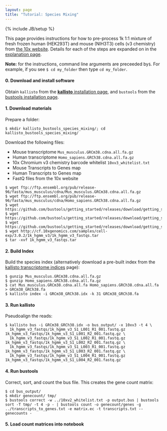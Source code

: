 ```yaml
---
layout: page
title: "Tutorial: Species Mixing"
---
```


{% include JB/setup %}

This page provides instructions for how to pre-process 1k 1:1 mixture of fresh frozen human (HEK293T) and mouse (NIH3T3) cells (v3 chemistry) from [the 10x website](https://support.10xgenomics.com/single-cell-gene-expression/datasets/3.0.2/1k_hgmm_v3). Details for each of the steps are expanded on in the [explanation page](getting_started_explained.md).

__Note:__ for the instructions, command line arguments are preceeded by`$`. For example, if you see `$ cd my_folder` then type `cd my_folder`. 

#### 0. Download and install software
Obtain ```kallisto``` from the [__kallisto__ installation page](https://pachterlab.github.io/kallisto/download), and ```bustools``` from the [bustools installation page](https://github.com/BUStools/bustools).

#### 1. Download materials
Prepare a folder:
```
$ mkdir kallisto_bustools_species_mixing/; cd kallisto_bustools_species_mixing/
```
Download the following files:

- Mouse transcriptome `Mus_musculus.GRCm38.cdna.all.fa.gz`
- Human transcriptome `Homo_sapiens.GRCh38.cdna.all.fa.gz`
- 10x Chromium v3 chemistry barcode whitelist `10xv3_whitelist.txt`
- Mouse Transcripts to Genes map
- Human Transcripts to Genes map
- FastQ files from the 10x website

```
$ wget ftp://ftp.ensembl.org/pub/release-96/fasta/mus_musculus/cdna/Mus_musculus.GRCm38.cdna.all.fa.gz
$ wget ftp://ftp.ensembl.org/pub/release-96/fasta/mus_musculus/cdna/Homo_sapiens.GRCh38.cdna.all.fa.gz
$ wget https://github.com/bustools/getting_started/releases/download/getting_started/10xv3_whitelist.txt
$ wget https://github.com/bustools/getting_started/releases/download/getting_started/GRCm38_transcripts_to_genes.txt
$ wget https://github.com/bustools/getting_started/releases/download/getting_started/GRCh38_transcripts_to_genes.txt
$ wget http://cf.10xgenomics.com/samples/cell-exp/3.0.2/1k_hgmm_v3/1k_hgmm_v3_fastqs.tar
$ tar -xvf 1k_hgmm_v3_fastqs.tar
```
#### 2. Build Index
Build the species index (alternatively download a pre-built index from the [kallisto transcriptome indices](https://github.com/pachterlab/kallisto-transcriptome-indices) page):
```
$ gunzip Mus_musculus.GRCm38.cdna.all.fa.gz
$ gunzip Homo_sapiens.GRCh38.cdna.all.fa.gz
$ cat Mus_musculus.GRCm38.cdna.all.fa Homo_sapiens.GRCh38.cdna.all.fa > GRCm38_GRCh38.fa
$ kallisto index -i GRCm38_GRCh38.idx -k 31 GRCm38_GRCh38.fa
```

#### 3. Run kallisto
Pseudoalign the reads:
```
$ kallisto bus -i GRCm38_GRCh38.idx -o bus_output/ -x 10xv3 -t 4 \
  1k_hgmm_v3_fastqs/1k_hgmm_v3_S1_L001_R1_001.fastq.gz 1k_hgmm_v3_fastqs/1k_hgmm_v3_S1_L001_R2_001.fastq.gz \
  1k_hgmm_v3_fastqs/1k_hgmm_v3_S1_L002_R1_001.fastq.gz 1k_hgmm_v3_fastqs/1k_hgmm_v3_S1_L002_R2_001.fastq.gz \
  1k_hgmm_v3_fastqs/1k_hgmm_v3_S1_L003_R1_001.fastq.gz 1k_hgmm_v3_fastqs/1k_hgmm_v3_S1_L003_R2_001.fastq.gz \
  1k_hgmm_v3_fastqs/1k_hgmm_v3_S1_L004_R1_001.fastq.gz 1k_hgmm_v3_fastqs/1k_hgmm_v3_S1_L004_R2_001.fastq.gz
```
#### 4. Run bustools
Correct, sort, and count the bus file. This creates the gene count matrix:
```
$ cd bus_output/
$ mkdir genecount/ tmp/
$ bustools correct -w ../10xv2_whitelist.txt -p output.bus | bustools sort -T tmp/ -t 4 -p - | bustools count -o genecount/genes -g ../transcripts_to_genes.txt -e matrix.ec -t transcripts.txt --genecounts -
```

#### 5. Load count matrices into notebook
